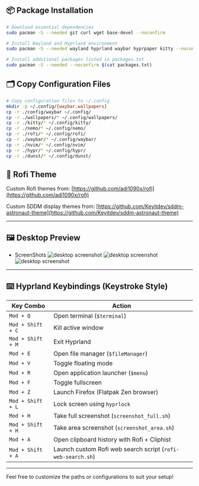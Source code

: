## 📦 Package Installation

```bash
# Download essential dependencies
sudo pacman -S --needed git curl wget base-devel --noconfirm

# Install Wayland and Hyprland environment
sudo pacman -S --needed wayland hyprland waybar hyprpaper kitty --noconfirm

# Install additional packages listed in packages.txt
sudo pacman -S --needed --noconfirm $(cat packages.txt)
```

## 🗂️ Copy Configuration Files

```bash
# Copy configuration files to ~/.config
mkdir -p ~/.config/{waybar,wallpapers}
cp -r ./config/waybar ~/.config/
cp -r ./wallpapers/* ~/.config/wallpapers/
cp -r ./kitty/* ~/.config/kitty/
cp -r ./nemo/* ~/.config/nemo/
cp -r ./rofi/* ~/.config/rofi/
cp -r ./waybar/* ~/.config/waybar/
cp -r ./nvim/* ~/.config/nvim/
cp -r ./hypr/* ~/.config/hypr/
cp -r ./dunst/* ~/.config/dunst/
```

## 🎨 Rofi Theme

Custom Rofi themes from: [https://github.com/adi1090x/rofi](https://github.com/adi1090x/rofi)

Custom SDDM display themes from: [https://github.com/Keyitdev/sddm-astronaut-theme](https://github.com/Keyitdev/sddm-astronaut-theme)

---

## 🖼️ Desktop Preview
- ScreenShots
    ![desktop screenshot](1.png)
    ![desktop screenshot](2.png)
    ![desktop screenshot](3.png)

---

## ⌨️ Hyprland Keybindings (Keystroke Style)

| Key Combo             | Action                                                                 |
|----------------------|------------------------------------------------------------------------|
| `Mod + Q`            | Open terminal (`$terminal`)                                            |
| `Mod + Shift + C`    | Kill active window                                                     |
| `Mod + Shift + M`    | Exit Hyprland                                                          |
| `Mod + E`            | Open file manager (`$fileManager`)                                     |
| `Mod + V`            | Toggle floating mode                                                   |
| `Mod + R`            | Open application launcher (`$menu`)                                    |
| `Mod + F`            | Toggle fullscreen                                                      |
| `Mod + Z`            | Launch Firefox (Flatpak Zen browser)                                   |
| `Mod + Shift + L`    | Lock screen using `hyprlock`                                           |
| `Mod + H`            | Take full screenshot (`screenshot_full.sh`)                            |
| `Mod + Shift + H`    | Take area screenshot (`screenshot_area.sh`)                            |
| `Mod + A`            | Open clipboard history with Rofi + Cliphist                            |
| `Mod + Shift + A`    | Launch custom Rofi web search script (`rofi-web-search.sh`)            |

---

Feel free to customize the paths or configurations to suit your setup!